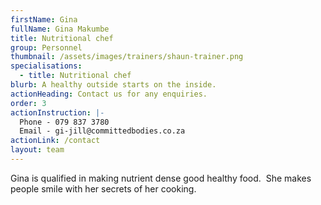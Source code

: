 ```yaml
---
firstName: Gina
fullName: Gina Makumbe
title: Nutritional chef
group: Personnel
thumbnail: /assets/images/trainers/shaun-trainer.png
specialisations:
  - title: Nutritional chef
blurb: A healthy outside starts on the inside.
actionHeading: Contact us for any enquiries.
order: 3
actionInstruction: |-
  Phone - 079 837 3780
  Email - gi-jill@committedbodies.co.za
actionLink: /contact
layout: team
---
```

Gina is qualified in making nutrient dense good healthy food.  She makes people smile with her secrets of her cooking.